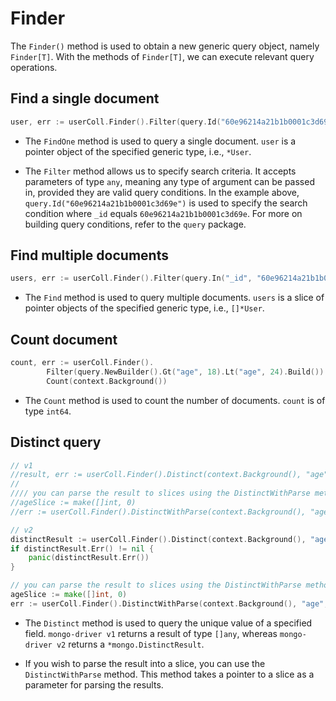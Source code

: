 # Finder
The `Finder()` method is used to obtain a new generic query object, namely `Finder[T]`. With the methods of `Finder[T]`, we can execute relevant query operations.

## Find a single document
```go
user, err := userColl.Finder().Filter(query.Id("60e96214a21b1b0001c3d69e")).FindOne(context.Background())
```
- The `FindOne` method is used to query a single document. `user` is a pointer object of the specified generic type, i.e., `*User`.

- The `Filter` method allows us to specify search criteria. It accepts parameters of type `any`, meaning any type of argument can be passed in, provided they are valid query conditions. In the example above, `query.Id("60e96214a21b1b0001c3d69e")` is used to specify the search condition where `_id` equals `60e96214a21b1b0001c3d69e`. For more on building query conditions, refer to the `query` package.

## Find multiple documents
```go
users, err := userColl.Finder().Filter(query.In("_id", "60e96214a21b1b0001c3d69e", "80e96214a21b1b0001c3d70e")).Find(context.Background())
```
- The `Find` method is used to query multiple documents. `users` is a slice of pointer objects of the specified generic type, i.e., `[]*User`.

## Count document
```go
count, err := userColl.Finder().
		Filter(query.NewBuilder().Gt("age", 18).Lt("age", 24).Build()).
		Count(context.Background())
```
- The `Count` method is used to count the number of documents. `count` is of type `int64`.

## Distinct query
```go
// v1
//result, err := userColl.Finder().Distinct(context.Background(), "age")
//
//// you can parse the result to slices using the DistinctWithParse method
//ageSlice := make([]int, 0)
//err := userColl.Finder().DistinctWithParse(context.Background(), "age", &ageSlice)

// v2
distinctResult := userColl.Finder().Distinct(context.Background(), "age")
if distinctResult.Err() != nil {
    panic(distinctResult.Err())
}

// you can parse the result to slices using the DistinctWithParse method
ageSlice := make([]int, 0)
err := userColl.Finder().DistinctWithParse(context.Background(), "age", &ageSlice)
```
- The `Distinct` method is used to query the unique value of a specified field. `mongo-driver v1` returns a result of type `[]any`, whereas `mongo-driver v2` returns a `*mongo.DistinctResult`.

- If you wish to parse the result into a slice, you can use the `DistinctWithParse` method. This method takes a pointer to a slice as a parameter for parsing the results.